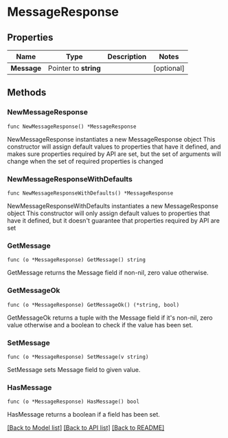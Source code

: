 # MessageResponse

## Properties

Name | Type | Description | Notes
------------ | ------------- | ------------- | -------------
**Message** | Pointer to **string** |  | [optional] 

## Methods

### NewMessageResponse

`func NewMessageResponse() *MessageResponse`

NewMessageResponse instantiates a new MessageResponse object
This constructor will assign default values to properties that have it defined,
and makes sure properties required by API are set, but the set of arguments
will change when the set of required properties is changed

### NewMessageResponseWithDefaults

`func NewMessageResponseWithDefaults() *MessageResponse`

NewMessageResponseWithDefaults instantiates a new MessageResponse object
This constructor will only assign default values to properties that have it defined,
but it doesn't guarantee that properties required by API are set

### GetMessage

`func (o *MessageResponse) GetMessage() string`

GetMessage returns the Message field if non-nil, zero value otherwise.

### GetMessageOk

`func (o *MessageResponse) GetMessageOk() (*string, bool)`

GetMessageOk returns a tuple with the Message field if it's non-nil, zero value otherwise
and a boolean to check if the value has been set.

### SetMessage

`func (o *MessageResponse) SetMessage(v string)`

SetMessage sets Message field to given value.

### HasMessage

`func (o *MessageResponse) HasMessage() bool`

HasMessage returns a boolean if a field has been set.


[[Back to Model list]](../README.md#documentation-for-models) [[Back to API list]](../README.md#documentation-for-api-endpoints) [[Back to README]](../README.md)


